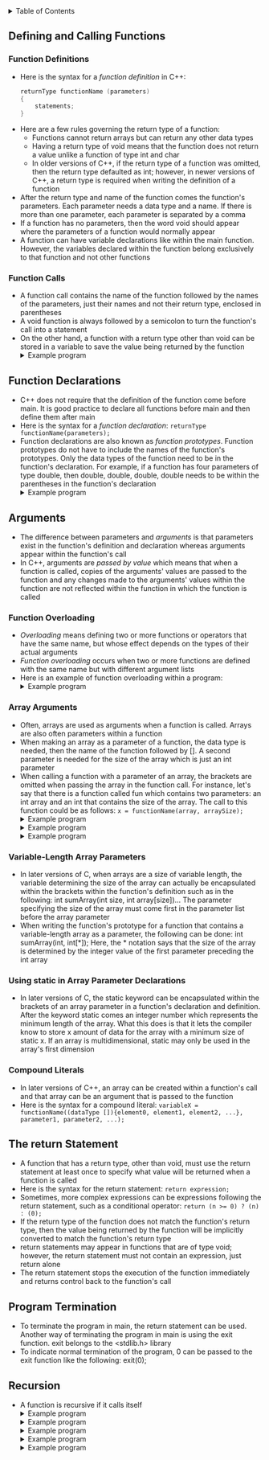 <details>
<summary>Table of Contents</summary>
<ol>
  <li>
    <a href='#defining-and-calling-functions'>Defining and Calling Functions</a>
  </li> 
  <li>
    <a href='#function-declarations'>Function Declarations</a>
  </li> 
  <li>
    <a href='#arguments'>Arguments</a>
  </li> 
  <li>
    <a href='#the-return-statement'>The return Statement</a>
  </li> 
  <li>
    <a href='#program-termination'>Program Termination</a>
  </li> 
  <li>
    <a href='#recursion'>Recursion</a>
  </li> 
</ol>
</details>

## Defining and Calling Functions
### Function Definitions
<ul>
  <li>Here is the syntax for a <em>function definition</em> in C++:

```cpp
returnType functionName (parameters) 
{
    statements;
}
```
</li>   
  </li>
  <li>Here are a few rules governing the return type of a function:
    <ul>
      <li>Functions cannot return arrays but can return any other data types</li>
      <li>Having a return type of void means that the function does not return a value unlike a function of type int and char</li>
      <li>In older versions of C++, if the return type of a function was omitted, then the return type defaulted as int; however, in newer versions of C++, a return type is required when writing the definition of a function</li>    
    </ul>
  </li>   
  <li>After the return type and name of the function comes the function's parameters. Each parameter needs a data type and a name. If there is more than one parameter, each parameter is separated by a comma</li>
  <li>If a function has no parameters, then the word void should appear where the parameters of a function would normally appear</li> 
  <li>A function can have variable declarations like within the main function. However, the variables declared within the function belong exclusively to that function and not other functions</li>      
</ul>    

### Function Calls
<ul>
  <li>A function call contains the name of the function followed by the names of the parameters, just their names and not their return type, enclosed in parentheses</li>
  <li>A void function is always followed by a semicolon to turn the function's call into a statement</li>
  <li>On the other hand, a function with a return type other than void can be stored in a variable to save the value being returned by the function</li>
  <details>
    <summary>Example program</summary>

```cpp
#include <iostream>
using namespace std;
          
//isEven function definition which returns a boolean value indicating whether its parameter is even or not
bool isEven(int n)
{
    //conditional statement which checks if n is not even
    if (n % 2 == 0)
        return false;
    else
        return true;
}

int main()
{
    //variable declarations and initializations
    int input;
    bool isPrimeFlag = true;
    
    //getting number from the user
    cout << "Enter a number: ";
   cin >> input;
    
    //conditional statement which prints whether input is a even or not
    if (isEven(input))
        cout << input << " is even\n";
    else
        cout << input << " is not even\n";
    return 0;
}
```
  <ul>  
    <details>
      <summary>Output</summary>
        <pre>
          <code>
Enter a number: <u>3456345</u>
3456345 is even
          </code>
        </pre>  
      </details>
    </ul>  
  </details>     
</ul>    

## Function Declarations
<ul>
  <li>C++ does not require that the definition of the function come before main. It is good practice to declare all functions before main and then define them after main</li>
  <li>Here is the syntax for a <em>function declaration</em>: <code>returnType functionName(parameters);</code></li> 
  <li>Function declarations are also known as <em>function prototypes</em>. Function prototypes do not have to include the names of the function's prototypes. Only the data types of the function need to be in the function's declaration. For example, if a function has four parameters of type double, then double, double, double, double needs to be within the parentheses in the function's declaration</li>  
  <details>
    <summary>Example program</summary>

```cpp
#include <iostream>
using namespace std;

//function prototype for isEven function
bool isEven(int);

int main()
{
    //variable declarations and initializations
    int input;
    bool isPrimeFlag = true;

    //getting number from the user
    cout << "Enter a number: ";
    cin >> input;
    
    //conditional statement which prints whether input is a even or not
    if (isEven(input))
        cout << input << " is even\n";
    else
        cout << input " is not even\n";
    
    return 0;
}

//isEven function definition which returns a boolean value indicating whether its parameter is even or not
bool isEven(int n)
{
    //conditional statement which checks if n is not even
    if (n % 2 == 0)
        return false;
    else
        return true;
}
```
  <ul>
    <details>
      <summary>Output</summary>
        <pre>
          <code>
Enter a number: <u>3456345</u>
3456345 is even
          </code>
        </pre>  
      </details>
    </ul>  
  </details>  
</ul>    

## Arguments
<ul>
  <li>The difference between parameters and <em>arguments</em> is that parameters exist in the function's definition and declaration whereas arguments appear within the function's call</li>
  <li>In C++, arguments are <em>passed by value</em> which means that when a function is called, copies of the arguments' values are passed to the function and any changes made to the arguments' values within the function are not reflected within the function in which the function is called</li>
</ul>    

### Function Overloading
<ul>
  <li><em>Overloading</em> means defining two or more functions or operators that have the same name, but whose effect depends on the types of their actual arguments</li>
  <li><em>Function overloading</em> occurs when two or more functions are defined with the same name but with different argument lists</li>
  <li>Here is an example of function overloading within a program:</li>
<details>
    <summary>Example program</summary>

```cpp
void print();
void print(const int);
```
<ul>   
  <details>
    <summary>Output</summary>

```cpp
//Both functions have the same name, but the compiler considers the type of the actual argument and invokes the appropriate functions, that is, the one with the signature closest to the actual argument
```
  </details>
  </ul>  
</details> 
</ul> 

### Array Arguments
<ul>
  <li>Often, arrays are used as arguments when a function is called. Arrays are also often parameters within a function</li>
  <li>When making an array as a parameter of a function, the data type is needed, then the name of the function followed by []. A second parameter is needed for the size of the array which is just an int parameter</li>  
  <li>When calling a function with a parameter of an array, the brackets are omitted when passing the array in the function call. For instance, let's say that there is a function called fun which contains two parameters: an int array and an int that contains the size of the array. The call to this function could be as follows: <code>x = functionName(array, arraySize);</code></li>  
  <details>
    <summary>Example program</summary>

```cpp
//Write a function that reverses the elements of an integer array
//void reverse(int a[], int n)
```
<ul>   
  <details>
    <summary>Output</summary>

```cpp
//function definition for reverse
void reverse(int a[], int n)
{
    //for loop which reverses the elements of the array
    for (int i = 0, j = n - 1; i < j; i++, j--) 
    {
        temp = arr[i];
        arr[i] = arr[j];
        arr[j] = temp;
    }
}   
```
  </details>
  </ul>  
</details>
<details>
    <summary>Example program</summary>

```cpp
//Write a function that sorts the elements of an integer array a in non-decreasing order using selection sort. For example, if a contains the elements {2, 3, 6, 3, 5}, the function will sort the elements of the array so it contains {2, 3, 3, 5, 6}. The function has the following parameters: a is the integer array, n is the length of a. You are not allowed to use any other arrays except array a to solve this problem
//void my_sort(int a[], int n)
```
<ul>   
  <details>
    <summary>Output</summary>

```cpp
//function definition for my_sort which sorts the elements of an integer array a in non-decreasing order using selection sort
void my_sort(int a[], int n)
{
    int i, j;
    for (i = 0; i < n - 1; i++)
    {
        int smallest = i;
        for (j = i; j < n; j++)
        {
            if (a[j] < a[smallest])
                smallest = j;
        }

        int temp = a[smallest];
        a[smallest] = a[i];
        a[i] = temp;
    }
}
```
  </details>
  </ul>  
</details>
<details>
    <summary>Example program</summary>

```cpp
//Write a function that rotates an array of integers to the right by a given number of steps. For example, given an array {1, 2, 3, 4, 5} and k = 2, the array should become {4, 5, 1, 2, 3}
//void rotateArray(int arr[], int n, int k)
```
<ul>   
  <details>
    <summary>Output</summary>

```cpp
//function definition for rotateArray which rotates an array of integers to the right by a given number of steps
void rotateArray(int arr[], int n, int k)
{
    //variable declaration and initialization
    int temp[n];

    //for loop which moves the elements of the array to the right by k steps
    for (int i = 0, j = k; i < n; i++, j++)
    {
        if (j == n)
            j = 0;
        temp[j] = arr[i];
    }
} 
```
  </details>
  </ul>  
</details>
</ul>  

### Variable-Length Array Parameters
<ul>
  <li>In later versions of C, when arrays are a size of variable length, the variable determining the size of the array can actually be encapsulated within the brackets within the function's definition such as in the following: int sumArray(int size, int array[size])... The parameter specifying the size of the array must come first in the parameter list before the array parameter</li>  
  <li>When writing the function's prototype for a function that contains a variable-length array as a parameter, the following can be done: int sumArray(int, int[*]); Here, the * notation says that the size of the array is determined by the integer value of the first parameter preceding the int array</li>
</ul>  

### Using static in Array Parameter Declarations
<ul>
  <li>In later versions of C, the static keyword can be encapsulated within the brackets of an array parameter in a function's declaration and definition. After the keyword static comes an integer number which represents the minimum length of the array. What this does is that it lets the compiler know to store x amount of data for the array with a minimum size of static x. If an array is multidimensional, static may only be used in the array's first dimension</li>
</ul>    

### Compound Literals
<ul>
  <li>In later versions of C++, an array can be created within a function's call and that array can be an argument that is passed to the function</li>
  <li>Here is the syntax for a compound literal: <code>variableX = functionName((dataType []){element0, element1, element2, ...}, parameter1, parameter2, ...);</code></li>  
</ul>   

## The return Statement
<ul>
  <li>A function that has a return type, other than void, must use the return statement at least once to specify what value will be returned when a function is called</li>
  <li>Here is the syntax for the return statement: <code>return expression;</code></li>
  <li>Sometimes, more complex expressions can be expressions following the return statement, such as a conditional operator: <code>return (n >= 0) ? (n) : (0);</code></li>
  <li>If the return type of the function does not match the function's return type, then the value being returned by the function will be implicitly converted to match the function's return type</li> 
  <li>return statements may appear in functions that are of type void; however, the return statement must not contain an expression, just return alone</li>    
  <li>The return statement stops the execution of the function immediately and returns control back to the function's call</li>  
</ul>  

## Program Termination
<ul>
  <li>To terminate the program in main, the return statement can be used. Another way of terminating the program in main is using the exit function. exit belongs to the <a><</a>stdlib.h<a>></a> library</li>
  <li>To indicate normal termination of the program, 0 can be passed to the exit function like the following: exit(0);</li>  
</ul>    

## Recursion
<ul>
  <li>A function is recursive if it calls itself</li>
  <details>
    <summary>Example program</summary>

```cpp
#include <iostream>
using namespace std;

//function prototype for factorial
int factorial(int);

int main()
{
    //variable declaration and initialization
    int number;
    
    //getting user input for number variable
    cout << "Enter a number: ";
    cin >> number;
    
    //calling factorial function and printing result
    cout << number << "! is: " << factorial(number) << endl;
    
    return 0;
}

//recursive function to calculate factorial of a number
int factorial(int n)
{
    //conditional statement which checks if n is equal to 1
    if (n == 1)
        return n;
    
    //conditional statement which evaluates to true if n is yet to equal one    
    else
        return n-- * factorial(n);
}
```
<ul>   
  <details>
    <summary>Output</summary>
      <pre>
        <code>
Enter a number: <u>10</u>
10! is: 3628800
        </code>
      </pre>  
    </details>
  </ul>  
</details>
  <details>
    <summary>Example program</summary>

```cpp
#include <iostream>
using namespace std;

//function definition for countUpDown 
void countUpDown(int n)
{
    //conditional statement if n is greater than 0
    if (n > 0)
    {
        cout << n;
        countUpDown(n - 1);
        cout << n;
    }
}

int main()
{
    //calling countUpDown function
    countUpDown(3);
    
    return 0;
}
```
<ul>   
  <details>
    <summary>Output</summary>
      <pre>
        <code>
3 2 1 1 2 3
        </code>
      </pre>  
    </details>
  </ul>  
</details>
  <details>
    <summary>Example program</summary>

```c
#include <iostream>
using namespace std;

//function definition for reversePrint
void reversePrint(int n)
{
    //conditional statement which checks if n is not equal to 0
    if (n != 0)
    {
        cout << n % 10;
        reversePrint(n / 10);
    }
}

int main()
{
    //calling reversePrint function
    reversePrint(1234);
    
    return 0;
}
```
<ul> 
  <details>
    <summary>Output</summary>
      <pre>
        <code>
4 3 2 1
        </code>
      </pre>  
    </details>
  </ul>  
</details>
  <details>
    <summary>Example program</summary>

```c
#include <stdio.h>
using namespace std;

//function definition for oddDigitsReverse
void oddDigitsReverse(int n)
{
    //conditional statement which checks if n does not equal 0
    if (n != 0)
    {
        if ((n % 10) % 2 != 0)
            cout << n % 10;
        
        oddDigitsReverse(n / 10);
    }
}

int main()
{
    //calling oddDigitsReverse function 
    oddDigitsReverse(13578);
    
    return 0;
}
```
<ul>   
  <details>
    <summary>Output</summary>
      <pre>
        <code>
7531
        </code>
      </pre>  
    </details>
  </ul>  
</details>
<details>
    <summary>Example program</summary>

```cpp
//Write a function that sorts an array in ascending order recursively
//void mergeSort(int a[], int start, int end)
```
<ul>   
  <details>
    <summary>Output</summary>

```cpp
//function definition for mergeSort which sorts an array in ascending order recursively
void mergeSort(int a[], int start, int end)
{
    //conditional statement which checks if end is equal to 1
    if (end == 1)
        return;

    //conditional statement which checks if end is greater than 1
    else
    {
        //for loop which finds the largest element in the array and moves it to the last position in the array
        int max = a[end - 1], temp;
        for (int i = 0, max = a[end - 1], temp; i < end; i++)
            if (a[i] > max)
            {
                max = temp = a[i];
                a[i] = a[end - 1];
                a[end - 1] = temp;
            }

        return mergeSort(a, 0, --end);
    }    
}
```
  </details>
  </ul>  
</details>
</ul>    
